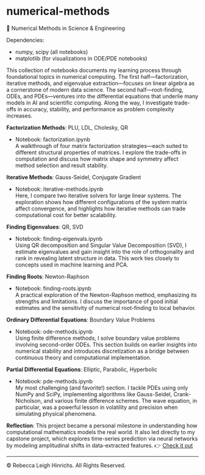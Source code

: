 # numerical-methods

🧮 Numerical Methods in Science & Engineering  

Dependencies:  
- numpy, scipy (all notebooks)  
- matplotlib (for visualizations in ODE/PDE notebooks)  

This collection of notebooks documents my learning process through foundational topics in numerical computing. The first half—factorization, iterative methods, and eigenvalue extraction—focuses on linear algebra as a cornerstone of modern data science. The second half—root-finding, ODEs, and PDEs—ventures into the differential equations that underlie many models in AI and scientific computing. Along the way, I investigate trade-offs in accuracy, stability, and performance as problem complexity increases.  

**Factorization Methods**: PLU, LDL, Cholesky, QR  
- Notebook: factorization.ipynb  
A walkthrough of four matrix factorization strategies—each suited to different structural properties of matrices. I explore the trade-offs in computation and discuss how matrix shape and symmetry affect method selection and result stability.  

**Iterative Methods**: Gauss-Seidel, Conjugate Gradient  
- Notebook: iterative-methods.ipynb  
Here, I compare two iterative solvers for large linear systems. The exploration shows how different configurations of the system matrix affect convergence, and highlights how iterative methods can trade computational cost for better scalability.  

**Finding Eigenvalues**: QR, SVD  
- Notebook: finding-eigenvals.ipynb  
Using QR decomposition and Singular Value Decomposition (SVD), I estimate eigenvalues and gain insight into the role of orthogonality and rank in revealing latent structure in data. This work ties closely to concepts used in machine learning and PCA.  

**Finding Roots**: Newton-Raphson  
- Notebook: finding-roots.ipynb  
A practical exploration of the Newton-Raphson method, emphasizing its strengths and limitations. I discuss the importance of good initial estimates and the sensitivity of numerical root-finding to local behavior.  

**Ordinary Differential Equations**: Boundary Value Problems  
- Notebook: ode-methods.ipynb  
Using finite difference methods, I solve boundary value problems involving second-order ODEs. This section builds on earlier insights into numerical stability and introduces discretization as a bridge between continuous theory and computational implementation.  

**Partial Differential Equations**: Elliptic, Parabolic, Hyperbolic  
- Notebook: pde-methods.ipynb  
My most challenging (and favorite!) section. I tackle PDEs using only NumPy and SciPy, implementing algorithms like Gauss-Seidel, Crank-Nicholson, and various finite difference schemes. The wave equation, in particular, was a powerful lesson in volatility and precision when simulating physical phenomena.  

**Reflection**: This project became a personal milestone in understanding how computational mathematics models the real world. It also led directly to my capstone project, which explores time-series prediction via neural networks by modeling amplitudinal shifts in data-extracted features.
👉 [Check it out](https://github.com/rlhinrichs/deepsleepai)

---  

© Rebecca Leigh Hinrichs. All Rights Reserved.
